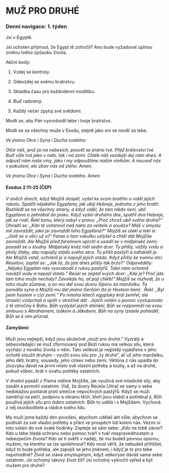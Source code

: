 # MUŽ PRO DRUHÉ

### Denní navigace: 1. týden

Jsi v Egyptě.

Jsi ochoten přijmout, že Egypt tě zotročil? Ano bude vyžadovat úplnou změnu tvého způsobu života.

Akční body:
1. Vzdej se kontroly.

2. Odevzdej se svému bratrstvu.

3. Skladba času pro každodenní modlitbu.

4. Buď radostný.

5. Každý večer zpytuj své svědomí.

Modli se, aby Pán vysvobodil tebe i tvoje bratrstvo.

Modli se za všechny muže v Exodu, stejně jako oni se modlí za tebe.

*Ve jménu Otce i Syna i Ducha svatého:*

*Otče náš, jenž jsi na nebesích,*
*posvěť se jméno tvé.*
*Přijď království tvé.*
*Buď vůle tvá jako v nebi, tak i na zemi.*
*Chléb náš vezdejší dej nám dnes.*
*A odpusť nám naše viny,*
*jako i my odpouštíme našim viníkům.*
*A neuveď nás v pokušení,*
*ale zbav nás od zlého.*
*Amen.*

*Ve jménu Otce i Syna i Ducha svatého. Amen.*

#### Exodus 2:11–25 (ČEP)
*V oněch dnech, když Mojžíš dospěl, vyšel ke svým bratřím a viděl jejich robotu. Spatřil nějakého Egypťana, jak ubíjí Hebreje, jednoho z jeho bratří. Rozhlédl se na všechny strany, a když viděl, že tam nikdo není, ubil Egypťana a zahrabal do písku. Když vyšel druhého dne, spatřil dva Hebreje, jak se rvali. Řekl tomu, který nebyl v právu: „Proč chceš ubít svého druha?“ Ohradil se: „Kdo tě ustanovil nad námi za velitele a soudce? Máš v úmyslu mě zavraždit, jako jsi zavraždil toho Egypťana?“ Mojžíš se ulekl a řekl si: „Jistě se o věci už ví!“ Farao o tom vskutku uslyšel a chtěl dát Mojžíše zavraždit. Ale Mojžíš před faraónem uprchl a usadil se v midjánské zemi; posadil se u studny. Midjánský kněz měl sedm dcer. Ty přišly, vážily vodu a plnily žlaby, aby napojily stádo svého otce. Tu přišli pastýři a odháněli je. Ale Mojžíš vstal, ochránil je a napojil jejich stádo. Když přišly ke svému otci Reúelovi, zeptal se: „Jak to, že jste dnes přišly tak brzo?“ Odpověděly: „Nějaký Egypťan nás vysvobodil z rukou pastýřů. Také nám ochotně navážil vodu a napojil stádo.“ Reúel se zeptal svých dcer: „Kde je? Proč jste tam toho muže nechaly? Zavolejte ho, ať pojí chléb!“ Mojžíš se rozhodl, že u toho muže zůstane, a on mu dal svou dceru Siporu za manželku. Ta porodila syna a Mojžíš mu dal jméno Geršóm (to je Hostem-tam) . Řekl: „Byl jsem hostem v cizí zemi.“ Po mnoha letech egyptský král zemřel, ale Izraelci vzdychali a úpěli v otročině dál . Jejich volání o pomoc vystupovalo z té otročiny k Bohu. Bůh vyslyšel jejich sténání, Bůh se rozpomněl na svou smlouvu s Abrahamem, Izákem a Jákobem, Bůh na syny Izraele pohleděl, Bůh se k nim přiznal.*

#### Zamyšlení:
Muži jsou nejlepší, když jsou skutečně „muži pro druhé.” Vyzrálý a sebeovládající se muž zformovaný pod Boží rukou má velkou sílu, která vychází z nového života v něm. Tato velikost je nejjistěji vyjádřena v jeho ochotě sloužit druhým - využít svou sílu pro „ty druhé“, ať už jeho manželku, jeho děti, bratry, sousedy, jeho církev nebo zemi. Většina z nás upadla do zlozvyku dávat na první místo své vlastní potřeby a touhy, a až na druhé, pokud vůbec, brát v úvahu potřeby ostatních.

V dnešní pasáži z Písma vidíme Mojžíše, jak využívá své mladické síly, aby zasáhl a pomohl ostatním. Vidí, že dcery Reúela (Jitra) se samy o sebe nedokážou postarat proti smečce nepoctivých pastýřů. Když se muži zaměřují na péči, podporu a obranu těch, kteří jsou slabší a potřebují ji, Bůh používá jejich sílu pro dobro ostatních. Bůh to udělá i s Mojžíšem. Vychová z něj osvoboditele a vládce svého lidu.

My muži jsme každý den povoláni, abychom udělali akt vůle; abychom se podívali za své vlastní potřeby a přání ve prospěch lidí kolem nás. Vezmi si toto volání do své svaté hodinky. Zepteje se sám sebe: „Kdo na tobě závisí? Kdo u tebe hledá ochranu nebo pomoc tváří v tvář nespravedlnostem a nebezpečím života? Kdo se ti svěřil v naději, že mu budeš pevnou oporou; mužem, na kterého se lze spolehnout? Kdo musí věřit, že nebudeš přihlížet, když to bude potřeba, ale zapojíš se jeho jménem, i když je to pro tebe nepohodlné? Život se stává smysluplným, když velkoryse dáváš sama sebe ostatním. Jsi ochotný takový život žít? Jsi ochotný vykročit vpřed a být mužem pro druhé?
